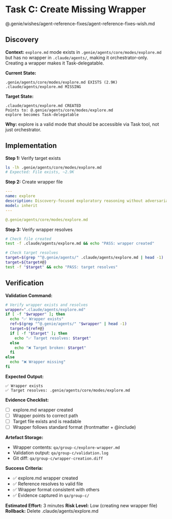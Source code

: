 # Task C: Create Missing Wrapper

@.genie/wishes/agent-reference-fixes/agent-reference-fixes-wish.md

## Discovery
**Context:** `explore.md` mode exists in `.genie/agents/core/modes/explore.md` but has no wrapper in `.claude/agents/`, making it orchestrator-only. Creating a wrapper makes it Task-delegatable.

**Current State:**
```
.genie/agents/core/modes/explore.md EXISTS (2.9K)
.claude/agents/explore.md MISSING
```

**Target State:**
```
.claude/agents/explore.md CREATED
Points to: @.genie/agents/core/modes/explore.md
explore becomes Task-delegatable
```

**Why:** explore is a valid mode that should be accessible via Task tool, not just orchestrator.

## Implementation
**Step 1:** Verify target exists
```bash
ls -lh .genie/agents/core/modes/explore.md
# Expected: File exists, ~2.9K
```

**Step 2:** Create wrapper file
```yaml
---
name: explore
description: Discovery-focused exploratory reasoning without adversarial pressure
model: inherit
---

@.genie/agents/core/modes/explore.md
```

**Step 3:** Verify wrapper resolves
```bash
# Check file created
test -f .claude/agents/explore.md && echo "PASS: wrapper created"

# Check target resolves
target=$(grep "^@.genie/agents/" .claude/agents/explore.md | head -1)
target=${target#@}
test -f "$target" && echo "PASS: target resolves"
```

## Verification
**Validation Command:**
```bash
# Verify wrapper exists and resolves
wrapper=".claude/agents/explore.md"
if [ -f "$wrapper" ]; then
  echo "✅ Wrapper exists"
  ref=$(grep "^@.genie/agents/" "$wrapper" | head -1)
  target=${ref#@}
  if [ -f "$target" ]; then
    echo "✅ Target resolves: $target"
  else
    echo "❌ Target broken: $target"
  fi
else
  echo "❌ Wrapper missing"
fi
```

**Expected Output:**
```
✅ Wrapper exists
✅ Target resolves: .genie/agents/core/modes/explore.md
```

**Evidence Checklist:**
- [ ] explore.md wrapper created
- [ ] Wrapper points to correct path
- [ ] Target file exists and is readable
- [ ] Wrapper follows standard format (frontmatter + @include)

**Artefact Storage:**
- Wrapper contents: `qa/group-c/explore-wrapper.md`
- Validation output: `qa/group-c/validation.log`
- Git diff: `qa/group-c/wrapper-creation.diff`

**Success Criteria:**
- ✅ explore.md wrapper created
- ✅ Reference resolves to valid file
- ✅ Wrapper format consistent with others
- ✅ Evidence captured in `qa/group-c/`

**Estimated Effort:** 3 minutes
**Risk Level:** Low (creating new wrapper file)
**Rollback:** Delete .claude/agents/explore.md
